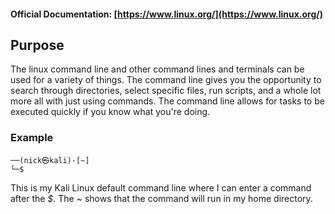 #### Official Documentation: [https://www.linux.org/](https://www.linux.org/)
## Purpose
The linux command line and other command lines and terminals can be used for a variety of things. The command line gives you the opportunity to search through directories, select specific files, run scripts, and a whole lot more all with just using commands. The command line allows for tasks to be executed quickly if you know what you're doing.

### Example
```
──(nick㉿kali)-[~]
└─$
```
This is my Kali Linux default command line where I can enter a command after the *$*. The *~* shows that the command will run in my home directory.